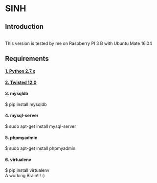 # SINH
<h2>Introduction</h2>
<br>This version is tested by me on Raspberry PI 3 B with Ubuntu Mate 16.04
<h2>Requirements</h2>
<h4><a href="https://pypi.python.org/pypi/Twisted/12.0.0">1. Python 2.7.x</a></h4>
<h4><a href="https://pypi.python.org/pypi/Twisted/12.0.0">2. Twisted 12.0</a></h4>
<h4>3. mysqldb</h4>
    $ pip install mysqldb
<h4>4. mysql-server</h4>
    $ sudo apt-get install mysql-server
<h4>5. phpmyadmin</h4>
    $ sudo apt-get install phpmyadmin
<h4>6. virtualenv</h4>
    $ pip install virtualenv
<br>A working Brain!!! :)
